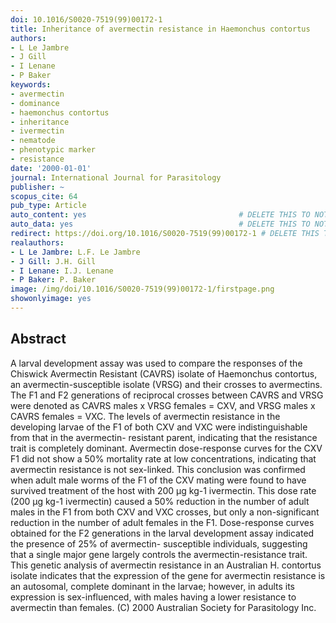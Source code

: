 ```yaml
---
doi: 10.1016/S0020-7519(99)00172-1
title: Inheritance of avermectin resistance in Haemonchus contortus
authors:
- L Le Jambre
- J Gill
- I Lenane
- P Baker
keywords:
- avermectin
- dominance
- haemonchus contortus
- inheritance
- ivermectin
- nematode
- phenotypic marker
- resistance
date: '2000-01-01'
journal: International Journal for Parasitology
publisher: ~
scopus_cite: 64
pub_type: Article
auto_content: yes                                  # DELETE THIS TO NOT AUTO GENERATE CONTENT
auto_data: yes                                     # DELETE THIS TO NOT AUTO GENERATE METADATA
redirect: https://doi.org/10.1016/S0020-7519(99)00172-1 # DELETE THIS TO NOT REDIRECT
realauthors:
- L Le Jambre: L.F. Le Jambre
- J Gill: J.H. Gill
- I Lenane: I.J. Lenane
- P Baker: P. Baker
image: /img/doi/10.1016/S0020-7519(99)00172-1/firstpage.png
showonlyimage: yes
---
```



## Abstract
A larval development assay was used to compare the responses of the Chiswick Avermectin Resistant (CAVRS) isolate of Haemonchus contortus, an avermectin-susceptible isolate (VRSG) and their crosses to avermectins. The F1 and F2 generations of reciprocal crosses between CAVRS and VRSG were denoted as CAVRS males x VRSG females = CXV, and VRSG males x CAVRS females = VXC. The levels of avermectin resistance in the developing larvae of the F1 of both CXV and VXC were indistinguishable from that in the avermectin- resistant parent, indicating that the resistance trait is completely dominant. Avermectin dose-response curves for the CXV F1 did not show a 50% mortality rate at low concentrations, indicating that avermectin resistance is not sex-linked. This conclusion was confirmed when adult male worms of the F1 of the CXV mating were found to have survived treatment of the host with 200 μg kg-1 ivermectin. This dose rate (200 μg kg-1 ivermectin) caused a 50% reduction in the number of adult males in the F1 from both CXV and VXC crosses, but only a non-significant reduction in the number of adult females in the F1. Dose-response curves obtained for the F2 generations in the larval development assay indicated the presence of 25% of avermectin- susceptible individuals, suggesting that a single major gene largely controls the avermectin-resistance trait. This genetic analysis of avermectin resistance in an Australian H. contortus isolate indicates that the expression of the gene for avermectin resistance is an autosomal, complete dominant in the larvae; however, in adults its expression is sex-influenced, with males having a lower resistance to avermectin than females. (C) 2000 Australian Society for Parasitology Inc.
